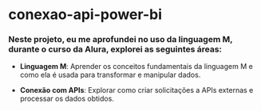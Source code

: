 # conexao-api-power-bi
### Neste projeto, eu me aprofundei no uso da linguagem M, durante o curso da Alura, explorei as seguintes áreas:

- **Linguagem M**: Aprender os conceitos fundamentais da linguagem M e como ela é usada para transformar e manipular dados.

- **Conexão com APIs**: Explorar como criar solicitações a APIs externas e processar os dados obtidos.


